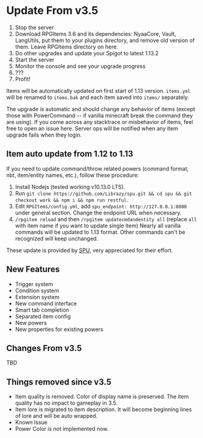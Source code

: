 # Update From v3.5

1. Stop the server
2. Download RPGItems 3.6 and its dependencies: NyaaCore, Vault, LangUtils, put them to your plugins directory, and remove old version of them. Leave RPGItems directory on here.
3. Do other upgrades and update your Spigot to latest 1.13.2
4. Start the server
5. Monitor the console and see your upgrade progress
6. ???
7. Profit!

Items will be automatically updated on first start of 1.13 version. `items.yml` will be renamed to `items.bak` and each item saved into `items/` separately.

The upgrade is automatic and should change any behavior of items (except those with PowerCommand -- if vanilla minecraft break the command they are using). If you come across any stacktrace or misbehavior of items, feel free to open an issue here. Server ops will be notified when any item upgrade fails when they login.

## Item auto update from 1.12 to 1.13

If you need to update command/throw related powers (command format, nbt, item/entity names, etc.), follow these procedure:

1. Install Nodejs (tested working v10.13.0 LTS).
2. Run `git clone https://github.com/Librazy/spu.git && cd spu && git checkout work && npm i && npm run restful`.
3. Edit `RPGItems/config.yml`, add `spu_endpoint: http://127.0.0.1:8080` under general section. Change the endpoint URL when necessary.
4. `/rpgitem reload` and then `/rpgitem updatecmdandentity all` (replace `all` with item name if you want to update single item)
Nearly all vanilla commands will be updated to 1.13 format. Other commands can't be recognized will keep unchanged.

These update is provided by [SPU](https://github.com/CommandBlockLogic/spu), very appreciated for their effort.

## New Features

* Trigger system
* Condition system
* Extension system
* New command interface
* Smart tab completion
* Separated item config
* New powers
* New properties for existing powers

## Changes From v3.5

TBD

## Things removed since v3.5

* Item quality is removed. Color of display name is preserved. The item quality has no impact to gameplay in 3.5.
* Item lore is migrated to item description. It will become beginning lines of lore and will be auto wrapped.
* Known Issue
* Power Color is not implemented now.